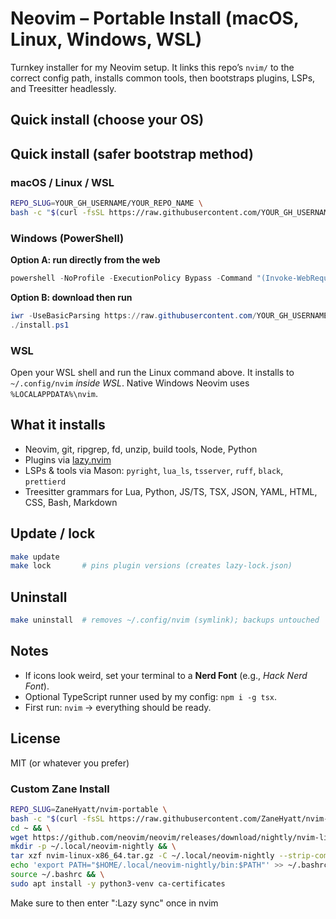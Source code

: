 # Neovim – Portable Install (macOS, Linux, Windows, WSL)

Turnkey installer for my Neovim setup. It links this repo’s `nvim/` to the correct config path, installs common tools, then bootstraps plugins, LSPs, and Treesitter headlessly.

## Quick install (choose your OS)

## Quick install (safer bootstrap method)


### macOS / Linux / WSL
```bash
REPO_SLUG=YOUR_GH_USERNAME/YOUR_REPO_NAME \
bash -c "$(curl -fsSL https://raw.githubusercontent.com/YOUR_GH_USERNAME/YOUR_REPO_NAME/main/scripts/bootstrap.sh)"
```

### Windows (PowerShell)
**Option A: run directly from the web**
```powershell
powershell -NoProfile -ExecutionPolicy Bypass -Command "(Invoke-WebRequest -UseBasicParsing https://raw.githubusercontent.com/YOUR_GH_USERNAME/YOUR_REPO_NAME/main/scripts/install.ps1).Content | Invoke-Expression"
```
**Option B: download then run**
```powershell
iwr -UseBasicParsing https://raw.githubusercontent.com/YOUR_GH_USERNAME/YOUR_REPO_NAME/main/scripts/install.ps1 -OutFile install.ps1
./install.ps1
```

### WSL
Open your WSL shell and run the Linux command above. It installs to `~/.config/nvim` *inside WSL*. Native Windows Neovim uses `%LOCALAPPDATA%\nvim`.

## What it installs
- Neovim, git, ripgrep, fd, unzip, build tools, Node, Python
- Plugins via [lazy.nvim]
- LSPs & tools via Mason: `pyright`, `lua_ls`, `tsserver`, `ruff`, `black`, `prettierd`
- Treesitter grammars for Lua, Python, JS/TS, TSX, JSON, YAML, HTML, CSS, Bash, Markdown

## Update / lock
```bash
make update
make lock       # pins plugin versions (creates lazy-lock.json)
```

## Uninstall
```bash
make uninstall  # removes ~/.config/nvim (symlink); backups untouched
```

## Notes
- If icons look weird, set your terminal to a **Nerd Font** (e.g., *Hack Nerd Font*).
- Optional TypeScript runner used by my config: `npm i -g tsx`.
- First run: `nvim` → everything should be ready.

## License
MIT (or whatever you prefer)

[lazy.nvim]: https://github.com/folke/lazy.nvim

### Custom Zane Install
```bash
REPO_SLUG=ZaneHyatt/nvim-portable \
bash -c "$(curl -fsSL https://raw.githubusercontent.com/ZaneHyatt/nvim-portable/main/scripts/bootstrap.sh)" && \
cd ~ && \
wget https://github.com/neovim/neovim/releases/download/nightly/nvim-linux-x86_64.tar.gz && \
mkdir -p ~/.local/neovim-nightly && \
tar xzf nvim-linux-x86_64.tar.gz -C ~/.local/neovim-nightly --strip-components=1 && \
echo 'export PATH="$HOME/.local/neovim-nightly/bin:$PATH"' >> ~/.bashrc && \
source ~/.bashrc && \
sudo apt install -y python3-venv ca-certificates
```

Make sure to then enter ":Lazy sync" once in nvim
